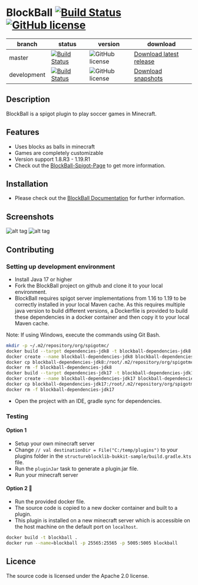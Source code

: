 # BlockBall  [![Build Status](https://maven-badges.herokuapp.com/maven-central/com.github.shynixn.blockball/blockball-api/badge.svg?style=flat-square)](https://maven-badges.herokuapp.com/maven-central/com.github.shynixn.blockball/blockball-api) [![GitHub license](https://img.shields.io/badge/license-Apache%20License%202.0-blue.svg?style=flat-square)](https://raw.githubusercontent.com/Shynixn/BlockBall/master/LICENSE)


| branch        | status        |  version | download |
| ------------- | ------------- |  --------| ---------| 
| master        | [![Build Status](https://github.com/Shynixn/BlockBall/workflows/CI/badge.svg?branch=master)](https://github.com/Shynixn/BlockBall/actions) | ![GitHub license](https://img.shields.io/nexus/r/https/oss.sonatype.org/com.github.shynixn.blockball/blockball-bukkit-plugin.svg?style=flat-square)  |[Download latest release](https://github.com/Shynixn/BlockBall/releases)|
| development   | [![Build Status](https://github.com/Shynixn/BlockBall/workflows/CI/badge.svg?branch=development)](https://github.com/Shynixn/BlockBall/actions)|![GitHub license](https://img.shields.io/nexus/s/https/oss.sonatype.org/com.github.shynixn.blockball/blockball-bukkit-plugin.svg?style=flat-square) |  [Download snapshots](https://oss.sonatype.org/content/repositories/snapshots/com/github/shynixn/blockball/blockball-bukkit-plugin/) |
## Description

BlockBall is a spigot plugin to play soccer games in Minecraft.

## Features

* Uses blocks as balls in minecraft
* Games are completely customizable
* Version support 1.8.R3 - 1.19.R1
* Check out the [BlockBall-Spigot-Page](https://www.spigotmc.org/resources/15320/) to get more information.

## Installation

* Please check out the [BlockBall Documentation](https://shynixn.github.io/BlockBall/) for further information.

## Screenshots

![alt tag](http://www.mediafire.com/convkey/3383/6zhpiiijhk022s5zg.jpg)
![alt tag](http://www.mediafire.com/convkey/a253/ur76bhb6doccomvzg.jpg)

## Contributing

### Setting up development environment

* Install Java 17 or higher
* Fork the BlockBall project on github and clone it to your local environment.
* BlockBall requires spigot server implementations from 1.16 to 1.19 to be correctly installed in your local Maven cache.
  As this requires multiple java version to build different versions, a Dockerfile is provided to build these dependencies in a docker container
  and then copy it to your local Maven cache.

Note: If using Windows, execute the commands using Git Bash.
````sh
mkdir -p ~/.m2/repository/org/spigotmc/
docker build --target dependencies-jdk8 -t blockball-dependencies-jdk8 .
docker create --name blockball-dependencies-jdk8 blockball-dependencies-jdk8 bash
docker cp blockball-dependencies-jdk8:/root/.m2/repository/org/spigotmc ~/.m2/repository/org/
docker rm -f blockball-dependencies-jdk8
docker build --target dependencies-jdk17 -t blockball-dependencies-jdk17 .
docker create --name blockball-dependencies-jdk17 blockball-dependencies-jdk17 bash
docker cp blockball-dependencies-jdk17:/root/.m2/repository/org/spigotmc ~/.m2/repository/org/
docker rm -f blockball-dependencies-jdk17
````

* Open the project with an IDE, gradle sync for dependencies.

### Testing

#### Option 1

* Setup your own minecraft server
* Change ``// val destinationDir = File("C:/temp/plugins")`` to your plugins folder in the ``structureblocklib-bukkit-sample/build.gradle.kts`` file.
* Run the ``pluginJar`` task to generate a plugin.jar file.
* Run your minecraft server

#### Option 2 :whale:

* Run the provided docker file.
* The source code is copied to a new docker container and built to a plugin.
* This plugin is installed on a new minecraft server which is accessible on the host machine on the default port on ``localhost``.

````sh
docker build -t blockball .
docker run --name=blockball -p 25565:25565 -p 5005:5005 blockball
````

## Licence

The source code is licensed under the Apache 2.0 license.
